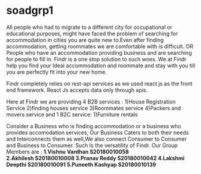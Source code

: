 # soadgrp1
All people who had to migrate to a different city for occupational or educational purposes, might have faced the problem of searching for accommodation in cities you are quite new to.Even after finding accommodation, getting roommates we are comfortable with is difficult. OR People who have an accommodation providing business and are searching for people to fill in. Findr is a one stop solution to such woes. We at Findr help you find your Ideal accommodation and roommate and stay with you till you are perfectly fit into your new home.

Findr completely relies on rest-api services as we used react js as the front end framework. React Js accepts data only through apis.

Here at Findr we are providing 4 B2B services : 1)House Registration Service 2)finding houses service 3)Roommates service 4)Packers and movers service and 1 B2C service: 1)Furniture rentals

Consider a Business who is finding accommodation or a business who provides accomodation services, Our Business Caters to both their needs and Interconnects them as well,We also connect Consumer to Consumer and Business to Consumer. Such Is the versatility of Findr.
Our Group Members are :
<b>
1.Vishnu Vardhan S20180010058
  <br>
2.Akhilesh S20180010008
3.Pranav Reddy S20180010042
4.Lakshmi Deepthi S20180010091
5.Puneeth Kashyap S20180010139
  </b>
